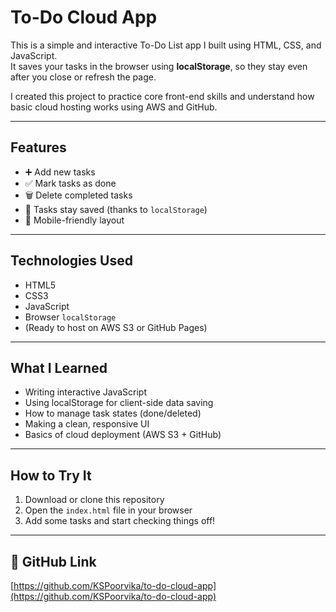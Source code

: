 # To-Do Cloud App 

This is a simple and interactive To-Do List app I built using HTML, CSS, and JavaScript.  
It saves your tasks in the browser using **localStorage**, so they stay even after you close or refresh the page.

I created this project to practice core front-end skills and understand how basic cloud hosting works using AWS and GitHub.

---

##  Features

- ➕ Add new tasks  
- ✅ Mark tasks as done  
- 🗑️ Delete completed tasks  
- 💾 Tasks stay saved (thanks to `localStorage`)  
- 📱 Mobile-friendly layout  

---

##  Technologies Used

- HTML5  
- CSS3  
- JavaScript  
- Browser `localStorage`  
- (Ready to host on AWS S3 or GitHub Pages)

---

##  What I Learned

- Writing interactive JavaScript  
- Using localStorage for client-side data saving  
- How to manage task states (done/deleted)  
- Making a clean, responsive UI  
- Basics of cloud deployment (AWS S3 + GitHub)

---

##  How to Try It

1. Download or clone this repository  
2. Open the `index.html` file in your browser  
3. Add some tasks and start checking things off!

---

## 📎 GitHub Link

[https://github.com/KSPoorvika/to-do-cloud-app](https://github.com/KSPoorvika/to-do-cloud-app)

